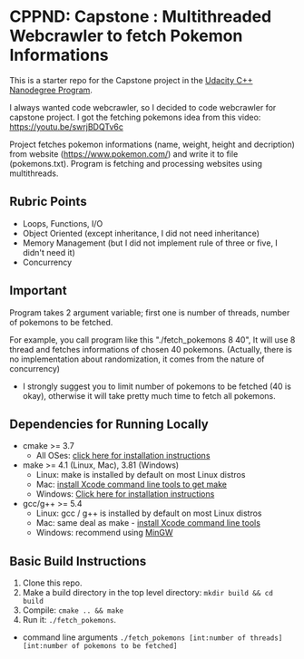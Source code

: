 # CPPND: Capstone : Multithreaded Webcrawler to fetch Pokemon Informations

This is a starter repo for the Capstone project in the [Udacity C++ Nanodegree Program](https://www.udacity.com/course/c-plus-plus-nanodegree--nd213).

I always wanted code webcrawler, so I decided to code webcrawler for capstone project. I got the fetching pokemons idea from this video:
https://youtu.be/swrjBDQTv6c

Project fetches pokemon informations (name, weight, height and decription) from website (https://www.pokemon.com/) and write it to file (pokemons.txt). Program is fetching and processing websites using multithreads.

## Rubric Points

- Loops, Functions, I/O
- Object Oriented (except inheritance, I did not need inheritance)
- Memory Management (but I did not implement rule of three or five, I didn't need it)
- Concurrency

## Important

Program takes 2 argument variable; first one is number of threads, number of pokemons to be fetched.

For example, you call program like this "./fetch_pokemons 8 40", It will use 8 thread and fetches informations of chosen 40 pokemons. (Actually, there is no implementation about randomization, it comes from the nature of concurrency)

 - I strongly suggest you to limit number of pokemons to be fetched (40 is okay), otherwise it will take pretty much time to fetch all pokemons.

## Dependencies for Running Locally
* cmake >= 3.7
  * All OSes: [click here for installation instructions](https://cmake.org/install/)
* make >= 4.1 (Linux, Mac), 3.81 (Windows)
  * Linux: make is installed by default on most Linux distros
  * Mac: [install Xcode command line tools to get make](https://developer.apple.com/xcode/features/)
  * Windows: [Click here for installation instructions](http://gnuwin32.sourceforge.net/packages/make.htm)
* gcc/g++ >= 5.4
  * Linux: gcc / g++ is installed by default on most Linux distros
  * Mac: same deal as make - [install Xcode command line tools](https://developer.apple.com/xcode/features/)
  * Windows: recommend using [MinGW](http://www.mingw.org/)

## Basic Build Instructions

1. Clone this repo.
2. Make a build directory in the top level directory: `mkdir build && cd build`
3. Compile: `cmake .. && make`
4. Run it: `./fetch_pokemons`.
  - command line arguments `./fetch_pokemons [int:number of threads] [int:number of pokemons to be fetched]`